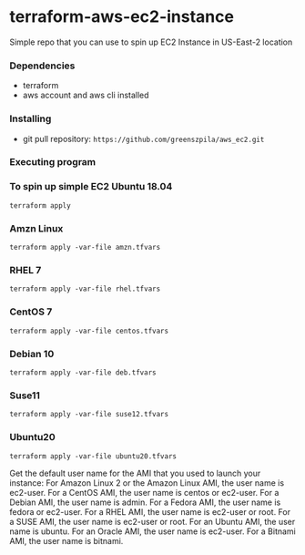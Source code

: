 

# terraform-aws-ec2-instance 

Simple repo that you can use to spin up EC2 Instance in US-East-2 location

### Dependencies

* terraform
* aws account and aws cli installed 

### Installing

* git pull repository:  `https://github.com/greenszpila/aws_ec2.git`

### Executing program

### To spin up simple EC2 Ubuntu 18.04 
`terraform apply `

### Amzn Linux 
`terraform apply -var-file amzn.tfvars `

### RHEL 7
`terraform apply -var-file rhel.tfvars `

### CentOS 7
`terraform apply -var-file centos.tfvars`

### Debian 10
`terraform apply -var-file deb.tfvars`

### Suse11
`terraform apply -var-file suse12.tfvars`

### Ubuntu20
`terraform apply -var-file ubuntu20.tfvars`


Get the default user name for the AMI that you used to launch your instance:
For Amazon Linux 2 or the Amazon Linux AMI, the user name is ec2-user.
For a CentOS AMI, the user name is centos or ec2-user.
For a Debian AMI, the user name is admin.
For a Fedora AMI, the user name is fedora or ec2-user.
For a RHEL AMI, the user name is ec2-user or root.
For a SUSE AMI, the user name is ec2-user or root.
For an Ubuntu AMI, the user name is ubuntu.
For an Oracle AMI, the user name is ec2-user.
For a Bitnami AMI, the user name is bitnami.